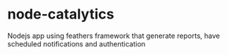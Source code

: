 # node-catalytics
Nodejs app using feathers framework that generate reports, have scheduled notifications and authentication
